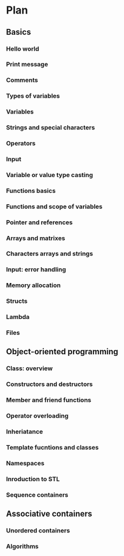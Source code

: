 # Plan

## Basics

### Hello world

### Print message

### Comments

### Types of variables

### Variables

### Strings and special characters

### Operators

### Input

### Variable or value type casting

### Functions basics

### Functions and scope of variables

### Pointer and references

### Arrays and matrixes

### Characters arrays and strings

### Input: error handling

### Memory allocation

### Structs

### Lambda

### Files

## Object-oriented programming

### Class: overview

### Constructors and destructors

### Member and friend functions

### Operator overloading

### Inheriatance

### Template fucntions and classes

### Namespaces

### Inroduction to STL

### Sequence containers

## Associative containers

### Unordered containers

### Algorithms

